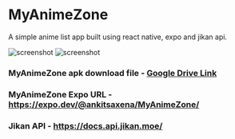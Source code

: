 # MyAnimeZone

A simple anime list app built using react native, expo and jikan api.

![screenshot](https://github.com/ankitsaxena21/MyAnimeZone/blob/main/recording2.gif?raw=true)             ![screenshot](https://github.com/ankitsaxena21/MyAnimeZone/blob/main/recording1.gif?raw=true) 

### MyAnimeZone apk download file - [Google Drive Link](https://drive.google.com/file/d/1nCzie4632UKPQNrMBHMtPY2rGA9ubJJe/view?usp=sharing)

### MyAnimeZone Expo URL - https://expo.dev/@ankitsaxena/MyAnimeZone/

### Jikan API - https://docs.api.jikan.moe/
